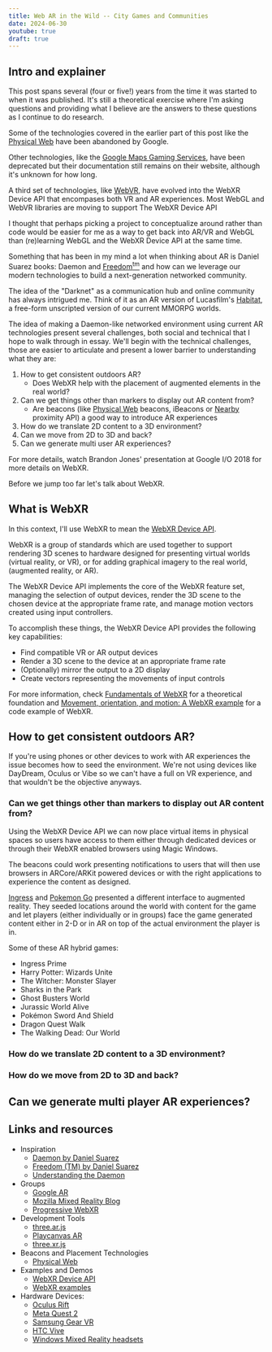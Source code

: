 ```yaml
---
title: Web AR in the Wild -- City Games and Communities
date: 2024-06-30
youtube: true
draft: true
---
```


## Intro and explainer

This post spans several (four or five!) years from the time it was started to when it was published. It's still a theoretical exercise where I'm asking questions and providing what I believe are the answers to these questions as I continue to do research.

Some of the technologies covered in the earlier part of this post like the [Physical Web](https://google.github.io/physical-web/) have been abandoned by Google.

Other technologies, like the [Google Maps Gaming Services](https://developers.google.com/maps/documentation/gaming), have been deprecated but their documentation still remains on their website, although it's unknown for how long.

A third set of technologies, like [WebVR](https://webvr.info/), have evolved into the WebXR Device API that encompases both VR and AR experiences. Most WebGL and WebVR libraries are moving to support The WebXR Device API

I thought that perhaps picking a project to conceptualize around rather than code would be easier for me as a way to get back into AR/VR and WebGL than (re)learning WebGL and the WebXR Device API at the same time.

Something that has been in my mind a lot when thinking about AR is Daniel Suarez books: Daemon and [Freedom<sup>tm</sup>](https://www.wikiwand.com/en/Freedom%E2%84%A2) and how can we leverage our modern technologies to build a next-generation networked community.

The idea of the "Darknet" as a communication hub and online community has always intrigued me. Think of it as an AR version of Lucasfilm's [Habitat](https://www.wikiwand.com/en/Habitat_(video_game)), a free-form unscripted version of our current MMORPG worlds.

The idea of making a Daemon-like networked environment using current AR technologies present several challenges, both social and technical that I hope to walk through in essay. We'll begin with the technical challenges, those are easier to articulate and present a lower barrier to understanding what they are:

1. How to get consistent outdoors AR?
    * Does WebXR help with the placement of augmented elements in the real world?
2. Can we get things other than markers to display out AR content from?
    * Are beacons (like [Physical Web](https://google.github.io/physical-web/) beacons, iBeacons or [Nearby](https://developers.google.com/nearby/) proximity API) a good way to introduce AR experiences
3. How do we translate 2D content to a 3D environment?
4. Can we move from 2D to 3D and back?
5. Can we generate multi user AR experiences?

For more details, watch Brandon Jones' presentation at Google I/O 2018 for more details on WebXR.

<lite-youtube videoid="1t1gBVykneA"></lite-youtube>

Before we jump too far let's talk about WebXR.

## What is WebXR

In this context, I'll use WebXR to mean the [WebXR Device API](https://immersive-web.github.io/webxr-reference/webxr-device-api/).

WebXR is a group of standards which are used together to support rendering 3D scenes to hardware designed for presenting virtual worlds (virtual reality, or VR), or for adding graphical imagery to the real world, (augmented reality, or AR).

The WebXR Device API implements the core of the WebXR feature set, managing the selection of output devices, render the 3D scene to the chosen device at the appropriate frame rate, and manage motion vectors created using input controllers.

To accomplish these things, the WebXR Device API provides the following key capabilities:

* Find compatible VR or AR output devices
* Render a 3D scene to the device at an appropriate frame rate
* (Optionally) mirror the output to a 2D display
* Create vectors representing the movements of input controls

For more information, check [Fundamentals of WebXR](https://developer.mozilla.org/en-US/docs/Web/API/WebXR_Device_API/Fundamentals) for a theoretical foundation and [Movement, orientation, and motion: A WebXR example](https://developer.mozilla.org/en-US/docs/Web/API/WebXR_Device_API/Movement_and_motion) for a code example of WebXR.

## How to get consistent outdoors AR?

If you're using phones or other devices to work with AR experiences the issue becomes how to seed the environment. We're not using devices like DayDream, Oculus or Vibe so we can't have a full on VR experience, and that wouldn't be the objective anyways.

### Can we get things other than markers to display out AR content from?

Using the WebXR Device API we can now place virtual items in physical spaces so users have access to them either through dedicated devices or through their WebXR enabled browsers using Magic Windows.

The beacons could work presenting notifications to users that will then use browsers in ARCore/ARKit powered devices or with the right applications to experience the content as designed.

[Ingress](https://ingress.fandom.com/wiki/Ingress) and [Pokemon Go](https://en.wikipedia.org/wiki/Pok%C3%A9mon_Go) presented a different interface to augmented reality. They seeded locations around the world with content for the game and let players (either individually or in groups) face the game generated content either in 2-D or in AR on top of the actual environment the player is in.

Some of these AR hybrid games:

* Ingress Prime
* Harry Potter: Wizards Unite
* The Witcher: Monster Slayer
* Sharks in the Park
* Ghost Busters World
* Jurassic World Alive
* Pokémon Sword And Shield
* Dragon Quest Walk
* The Walking Dead: Our World

### How do we translate 2D content to a 3D environment?

### How do we move from 2D to 3D and back?

## Can we generate multi player AR experiences?

## Links and resources

* Inspiration
  * [Daemon by Daniel Suarez](https://amzn.to/2Kr6SCp)
  * [Freedom (TM) by Daniel Suarez](https://amzn.to/2Kf2RF7)
  * [Understanding the Daemon](https://web.archive.org/web/20211205205841/https://www.faz.net/aktuell/feuilleton/medien/english-version-understanding-the-daemon-1621404.html?printPagedArticle=true#pageIndex_0)
* Groups
  * [Google AR](https://github.com/google-ar)
  * [Mozilla Mixed Reality Blog](https://blog.mozvr.com/)
  * [Progressive WebXR](https://blog.mozvr.com/progressive-webxr-ar-store/)
* Development Tools
  * [three.ar.js](https://github.com/google-ar/three.ar.js)
  * [Playcanvas AR](https://github.com/playcanvas/playcanvas-ar)
  * [three.xr.js](https://github.com/mozilla/three.xr.js/)
* Beacons and Placement Technologies
  * [Physical Web](https://google.github.io/physical-web/)
* Examples and Demos
  * [WebXR Device API](https://www.w3.org/TR/webxr/)
  * [WebXR examples](https://immersive-web.github.io/webxr-samples/)
* Hardware Devices:
  * [Oculus Rift](https://www.oculus.com/rift-s/)
  * [Meta Quest 2](https://en.wikipedia.org/wiki/Quest_2)
  * [Samsung Gear VR](http://www.samsung.com/global/galaxy/gear-vr/)
  * [HTC Vive](https://www.htcvive.com/)
  * [Windows Mixed Reality headsets](https://developer.microsoft.com/en-us/windows/mixed-reality)
